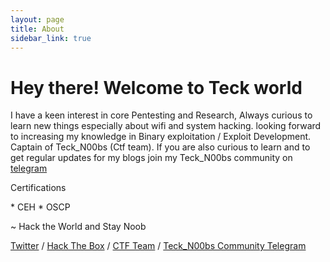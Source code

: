 ```yaml
---
layout: page
title: About
sidebar_link: true
---
```


<h1 class="message">
  Hey there! Welcome to Teck world
</h1>

I have a keen interest in core Pentesting and Research, Always curious to learn new things especially about wifi and system hacking.
looking forward to increasing my knowledge in Binary exploitation / Exploit Development. Captain of Teck_N00bs (Ctf team). If you are also curious to learn and to get regular updates for my blogs join my Teck_N00bs community on [telegram](https://t.me/Teck_N00bs)
<p class="message">
  Certifications
</p>
* CEH
* OSCP

~ Hack the World and Stay Noob

[Twitter](https://twitter.com/Teck__K2) / [Hack The Box](https://www.hackthebox.eu/profile/966) / [CTF Team](https://ctftime.org/team/20102) /
[Teck_N00bs Community Telegram](https://t.me/Teck_N00bs)

<script src="https://www.hackthebox.eu/badge/966"></script>
